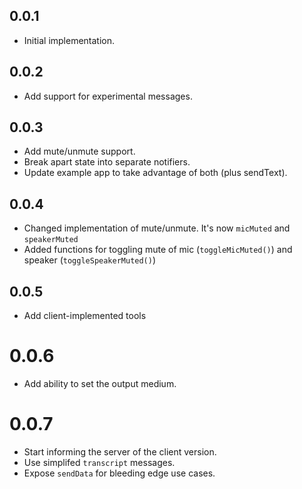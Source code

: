 ## 0.0.1

* Initial implementation.

## 0.0.2

* Add support for experimental messages.

## 0.0.3

* Add mute/unmute support.
* Break apart state into separate notifiers.
* Update example app to take advantage of both (plus sendText).

## 0.0.4

* Changed implementation of mute/unmute. It's now `micMuted` and `speakerMuted`
* Added functions for toggling mute of mic (`toggleMicMuted()`) and speaker (`toggleSpeakerMuted()`)

## 0.0.5

* Add client-implemented tools

# 0.0.6

* Add ability to set the output medium.

# 0.0.7

* Start informing the server of the client version.
* Use simplifed `transcript` messages.
* Expose `sendData` for bleeding edge use cases.

